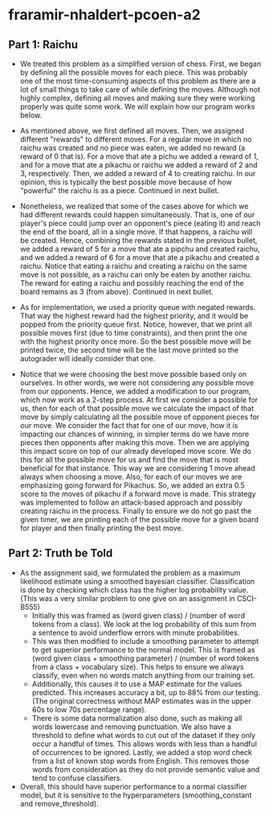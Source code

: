 # fraramir-nhaldert-pcoen-a2
## Part 1: Raichu
 - We treated this problem as a simplified version of chess. First, we began by defining all the possible moves for each piece. This was probably one of the most time-consuming aspects of this problem as there are a lot of small things to take care of while defining the moves. Although not highly complex, defining all moves and making sure they were working properly was quite some work. We will explain how our program works below.

 - As mentioned above, we first defined all moves. Then, we assigned different "rewards" to different moves. For a regular move in which no raichu was created and no piece was eaten, we added no reward (a reward of 0 that is). For a move that ate a pichu we added a reward of 1, and for a move that ate a pikachu or raichu we added a reward of 2 and 3, respectively. Then, we added a reward of 4 to creating raichu. In our opinion, this is typically the best possible move because of how "powerful" the raichu is as a piece. Continued in next bullet.

 - Nonetheless, we realized that some of the cases above for which we had different rewards could happen simultaneously. That is, one of our player's piece could jump over an opponent's piece (eating it) and reach the end of the board, all in a single move. If that happens, a raichu will be created. Hence, combining the rewards stated in the previous bullet, we added a reward of 5 for a move that ate a pipchu and created raichu, and we added a reward of 6 for a move that ate a pikachu and created a raichu. Notice that eating a raichu and creating a raichu on the same move is not possible, as a raichu can only be eaten by another raichu. The reward for eating a raichu and possibly reaching the end of the board remains as 3 (from above). Continued in next bullet.

 - As for implementation, we used a priority queue with negated rewards. That way the highest reward had the highest priority, and it would be popped from the priority queue first. Notice, however, that we print all possible moves first (due to time constraints), and then print the one with the highest priority once more. So the best possible move will be printed twice, the second time will be the last move printed so the autograder will ideally consider that one.

 - Notice that we were choosing the best move possible based only on ourselves. In other words, we were not considering any possible move from our opponents. Hence, we added a modification to our program, which now work as a 2-step process. At first we consider a possible for us, then for each of that possible move we calculate the impact of that move by simply calculating all the possible move of opponent pieces for our move. We consider the fact that for one of our move, how it is impacting our chances of winning, in simpler terms do we have more pieces then opponents after making this move. Then we are applying this impact score on top of our already developed move score. We do this for all the possible move for us and find the move that is most beneficial for that instance. This way we are considering 1 move ahead always when choosing a move. Also, for each of our moves we are emphasizing going forward for Pikachus. So, we added an extra 0.5 score to the moves of pikachu if a forward move is made. This strategy was implemented to follow an attack-based approach and possibly creating raichu in the process. Finally to ensure we do not go past the given timer, we are printing each of the possible move for a given board for player and then finally printing the best move.
<!-- In the first step (described above), we add all possible moves to a priority queue. Then, during the second step, we pop all moves with equal priority from the queue, and consider all possible opponent moves in each of the boards that we popped from the queue. That way we can break ties between all moves with equal highest priority by picking the board that leads to a board in which our opponent will have a lower reward (similar to the rationale behind mini-max pruning). This way we are looking one extra move ahead. Also, notice that this time we do not print our opponent moves as those would be invalid moves. Hence, we wait to compute the best possible board. If the timer ends and we were still computing opponent moves, then that is fine as the last print statement corresponded to the move with the highest priority from our player. Lastly, notice that ties in opponent moves are broken arbitrarily. -->


## Part 2: Truth be Told
 - As the assignment said, we formulated the problem as a maximum likelihood estimate using a smoothed bayesian classifier. Classification is done by checking which class has the higher log probability value. (This was a very similar problem to one give on an assignment in CSCI-B555)
   - Initially this was framed as (word given class) / (number of word tokens from a class). We look at the log probability of this sum from a sentence to avoid underflow errors with minute probabilities.
   - This was then modified to include a smoothing parameter to attempt to get superior performance to the normal model. This is framed as (word given class + smoothing parameter) / (number of word tokens from a class + vocabulary size). This helps to ensure we always classify, even when no words match anything from our training set.
   - Additionally, this causes it to use a MAP estimate for the values predicted. This increases accuracy a bit, up to 88% from our testing. (The original correctness without MAP estimates was in the upper 60s to low 70s percentage range).
   - There is some data normalization also done, such as making all words lowercase and removing punctuation. We also have a threshold to define what words to cut out of the dataset if they only occur a handful of times. This allows words with less than a handful of occurrences to be ignored. Lastly, we added a stop word check from a list of known stop words from English. This removes those words from consideration as they do not provide semantic value and tend to confuse classifiers.
 - Overall, this should have superior performance to a normal classifier model, but it is sensitive to the hyperparameters (smoothing_constant and remove_threshold).
